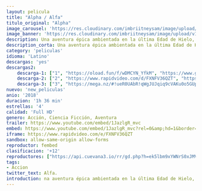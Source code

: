 ```yaml
---
layout: pelicula
title: "Alpha / Alfa"
titulo_original: "Alpha"
image_carousel: 'https://res.cloudinary.com/imbriitneysam/image/upload/v1542160333/alfa-poster-min.jpg'
image_banner: 'https://res.cloudinary.com/imbriitneysam/image/upload/v1542160334/alfa-banner-min.jpg'
description: Una aventura épica ambientada en la última Edad de Hielo, ALPHA cuenta una historia fascinante y visualmente deslumbrante que arroja luz sobre los orígenes del mejor amigo del hombre. Mientras estaba en su primera cacería con el grupo más elitista de su tribu, un joven se lesiona y debe aprender a sobrevivir solo en el desierto. De mala gana domesticando a un lobo solitario abandonado por su manada, la pareja aprende a confiar el uno en el otro y se convierten en aliados improbables, soportando innumerables peligros y abrumadoras probabilidades de encontrar el camino a casa antes de que llegue el invierno.
description_corta: Una aventura épica ambientada en la última Edad de Hielo, ALPHA cuenta una historia fascinante y visualmente deslumbrante que arroja luz sobre los orígenes del mejor amigo del hombre. Mientras estaba en su primera cacería con...
category: 'peliculas'
idioma: 'Latino'
descargas: 'yes'
descargas2:
    descarga-1: ["1", "https://oload.fun/f/wDMCYN_YfkM", "https://www.google.com/s2/favicons?domain=openload.co","OpenLoad","https://res.cloudinary.com/imbriitneysam/image/upload/v1541473684/mexico.png", "Latino", "Full HD"]
    descarga-2: ["2", "https://www.rapidvideo.com/d/FXNFV36QZT", "https://www.google.com/s2/favicons?domain=www.rapidvideo.com","RapidVideo","https://res.cloudinary.com/imbriitneysam/image/upload/v1541473684/mexico.png", "Latino", "Full HD"]
    descarga-3: ["3", "https://mega.nz/#!ueR0UAbR!qWgJUJqiq9cVAKu0o5GUpIgmRfLeoIqj3vkrdj5Grcg", "https://www.google.com/s2/favicons?domain=mega.nz","Mega","https://res.cloudinary.com/imbriitneysam/image/upload/v1541473684/mexico.png", "Latino", "Full HD"]
nuevo: 'new_peliculas'
anio: '2018'
duracion: '1h 36 min'
estrellas: '4'
calidad: 'Full HD'
genero: Acción, Ciencia Ficción, Aventura
trailer: https://www.youtube.com/embed/1JazlgR_mvc
embed: https://www.youtube.com/embed/1JazlgR_mvc?rel=0&amp;hd=1&border=0&wmode=opaque&enablejsapi=1&modestbranding=1&controls=1&showinfo=1
iframe: https://www.rapidvideo.com/e/FXNFV36QZT
sandbox: allow-same-origin allow-forms
reproductor: fembed
clasificacion: '+12'
reproductores: ["https://api.cuevana3.io/rr/gd.php?h=ek5lbm9xYWNrS0xJMVp5b21KREk0dFBLbjVkaHhkRGdrOG1jbnBpUnhhS1ZxWUdFa3NHMjZiYVRhNFZydWNMa3hwZVNobVdwcjczSXBXVm9qYnZBcEtxU3FadVkyUT09"]
tags:
- Accion
twitter_text: Alfa.
introduction: na aventura épica ambientada en la última Edad de Hielo, ALPHA cuenta una historia fascinante y visualmente deslumbrante que arroja luz sobre los orígenes del mejor amigo del hombre. Mientras estaba en su primera cacería con..
---
```












